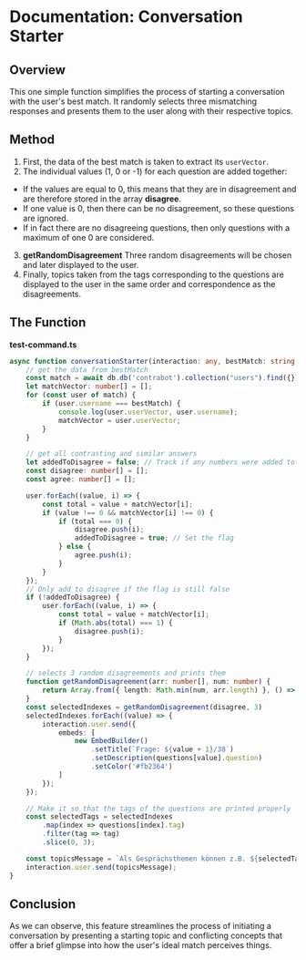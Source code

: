 # Documentation: Conversation Starter

## Overview

This one simple function simplifies the process of starting a conversation with the user's best match. It randomly selects three mismatching responses and presents them to the user along with their respective topics.

## Method

1. First, the data of the best match is taken to extract its `userVector`.
2. The individual values (1, 0 or -1) for each question are added together:
- If the values are equal to 0, this means that they are in disagreement and are therefore stored in the array **disagree**.
- If one value is 0, then there can be no disagreement, so these questions are ignored.
- If in fact there are no disagreeing questions, then only questions with a maximum of one 0 are considered.
3. **getRandomDisagreement** Three random disagreements will be chosen and later displayed to the user.
4. Finally, topics taken from the tags corresponding to the questions are displayed to the user in the same order and correspondence as the disagreements.

## The Function

**test-command.ts**

```typescript
async function conversationStarter(interaction: any, bestMatch: string, user: number[]) {
    // get the data from bestMatch
    const match = await db.db('contrabot').collection("users").find({}).toArray();
    let matchVector: number[] = [];
    for (const user of match) {
        if (user.username === bestMatch) {
            console.log(user.userVector, user.username);
            matchVector = user.userVector;
        }
    }

    // get all contrasting and similar answers
    let addedToDisagree = false; // Track if any numbers were added to disagree
    const disagree: number[] = [];
    const agree: number[] = [];

    user.forEach((value, i) => {
        const total = value + matchVector[i];
        if (value !== 0 && matchVector[i] !== 0) {
            if (total === 0) {
                disagree.push(i);
                addedToDisagree = true; // Set the flag
            } else {
                agree.push(i);
            }
        }
    });
    // Only add to disagree if the flag is still false
    if (!addedToDisagree) {
        user.forEach((value, i) => {
            const total = value + matchVector[i];
            if (Math.abs(total) === 1) {
                disagree.push(i);
            }
        });
    }

    // selects 3 random disagreements and prints them
    function getRandomDisagreement(arr: number[], num: number) {
        return Array.from({ length: Math.min(num, arr.length) }, () => arr.splice(Math.floor(Math.random() * arr.length), 1)[0]);
    }
    const selectedIndexes = getRandomDisagreement(disagree, 3)
    selectedIndexes.forEach((value) => {
        interaction.user.send({
            embeds: [
                new EmbedBuilder()
                    .setTitle(`Frage: ${value + 1}/38`)
                    .setDescription(questions[value].question)
                    .setColor('#fb2364')
            ]
        });
    });

    // Make it so that the tags of the questions are printed properly
    const selectedTags = selectedIndexes
        .map(index => questions[index].tag)
        .filter(tag => tag)
        .slice(0, 3);

    const topicsMessage = `Als Gesprächsthemen können z.B. ${selectedTags.map(tag => `**${tag}**`).join(", ")} besprochen werden.`;
    interaction.user.send(topicsMessage);
}
```

## Conclusion
As we can observe, this feature streamlines the process of initiating a conversation by presenting a starting topic and conflicting concepts that offer a brief glimpse into how the user's ideal match perceives things.